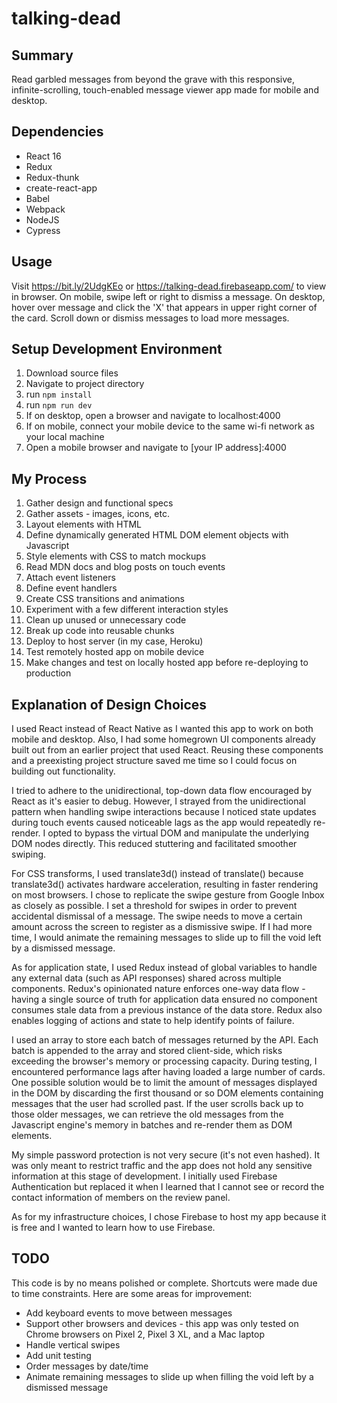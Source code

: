 # talking-dead

## Summary

Read garbled messages from beyond the grave with this responsive, infinite-scrolling, touch-enabled message viewer app made for mobile and desktop.

## Dependencies

* React 16
* Redux
* Redux-thunk
* create-react-app
* Babel
* Webpack
* NodeJS
* Cypress

## Usage

Visit https://bit.ly/2UdgKEo or https://talking-dead.firebaseapp.com/ to view in browser.
On mobile, swipe left or right to dismiss a message.
On desktop, hover over message and click the 'X' that appears in upper right corner of the card.
Scroll down or dismiss messages to load more messages.

## Setup Development Environment

1. Download source files
2. Navigate to project directory
3. run `npm install`
4. run `npm run dev`
7. If on desktop, open a browser and navigate to localhost:4000
8. If on mobile, connect your mobile device to the same wi-fi network as your local machine
9. Open a mobile browser and navigate to [your IP address]:4000

## My Process

1. Gather design and functional specs
2. Gather assets - images, icons, etc.
3. Layout elements with HTML
4. Define dynamically generated HTML DOM element objects with Javascript
5. Style elements with CSS to match mockups
6. Read MDN docs and blog posts on touch events
7. Attach event listeners
8. Define event handlers
9. Create CSS transitions and animations
10. Experiment with a few different interaction styles
11. Clean up unused or unnecessary code
12. Break up code into reusable chunks
13. Deploy to host server (in my case, Heroku)
14. Test remotely hosted app on mobile device
15. Make changes and test on locally hosted app before re-deploying to production

## Explanation of Design Choices

I used React instead of React Native as I wanted this app to work on both mobile and desktop. Also, I had some homegrown UI components already built out from an earlier project that used React. Reusing these components and a preexisting project structure saved me time so I could focus on building out functionality.

I tried to adhere to the unidirectional, top-down data flow encouraged by React as it's easier to debug. However, I strayed from the unidirectional pattern when handling swipe interactions because I noticed state updates during touch events caused noticeable lags as the app would repeatedly re-render. I opted to bypass the virtual DOM and manipulate the underlying DOM nodes directly. This reduced stuttering and facilitated smoother swiping.

For CSS transforms, I used translate3d() instead of translate() because translate3d() activates hardware acceleration, resulting in faster rendering on most browsers. I chose to replicate the swipe gesture from Google Inbox as closely as possible. I set a threshold for swipes in order to prevent accidental dismissal of a message. The swipe needs to move a certain amount across the screen to register as a dismissive swipe. If I had more time, I would animate the remaining messages to slide up to fill the void left by a dismissed message.

As for application state, I used Redux instead of global variables to handle any external data (such as API responses) shared across multiple components. Redux's opinionated nature enforces one-way data flow - having a single source of truth for application data ensured no component consumes stale data from a previous instance of the data store. Redux also enables logging of actions and state to help identify points of failure.

I used an array to store each batch of messages returned by the API. Each batch is appended to the array and stored client-side, which risks exceeding the browser's memory or processing capacity. During testing, I encountered performance lags after having loaded a large number of cards. One possible solution would be to limit the amount of messages displayed in the DOM by discarding the first thousand or so DOM elements containing messages that the user had scrolled past. If the user scrolls back up to those older messages, we can retrieve the old messages from the Javascript engine's memory in batches and re-render them as DOM elements.

My simple password protection is not very secure (it's not even hashed). It was only meant to restrict traffic and the app does not hold any sensitive information at this stage of development. I initially used Firebase Authentication but replaced it when I learned that I cannot see or record the contact information of members on the review panel.

As for my infrastructure choices, I chose Firebase to host my app because it is free and I wanted to learn how to use Firebase.

## TODO

This code is by no means polished or complete. Shortcuts were made due to time constraints.
Here are some areas for improvement:

* Add keyboard events to move between messages
* Support other browsers and devices - this app was only tested on Chrome browsers on Pixel 2, Pixel 3 XL, and a Mac laptop
* Handle vertical swipes
* Add unit testing
* Order messages by date/time
* Animate remaining messages to slide up when filling the void left by a dismissed message
